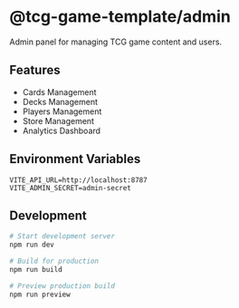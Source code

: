 # @tcg-game-template/admin

Admin panel for managing TCG game content and users.

## Features

- Cards Management
- Decks Management
- Players Management
- Store Management
- Analytics Dashboard

## Environment Variables

```env
VITE_API_URL=http://localhost:8787
VITE_ADMIN_SECRET=admin-secret
```

## Development

```bash
# Start development server
npm run dev

# Build for production
npm run build

# Preview production build
npm run preview
```
